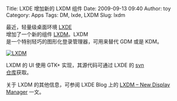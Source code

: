 Title: LXDE 增加新的 LXDM 组件
Date: 2009-09-13 09:40
Author: toy
Category: Apps
Tags: DM, lxde, LXDM
Slug: lxdm

最近，轻量级桌面环境 [LXDE](http://linuxtoy.org/tag/lxde)  
增加了一个新的组件 [LXDM](http://wiki.lxde.org/en/LXDM)。LXDM  
是一个特别轻巧的图形化登录管理器，可用来替代 GDM 或是 KDM。

[![LXDM](http://i.linuxtoy.org/images/2009/09/lxdm-thumb.png)](http://i.linuxtoy.org/images/2009/09/lxdm.png)

LXDM 的 UI 使用 GTK+ 实现，其源代码可通过 LXDE 的 [svn  
仓库](https://lxde.svn.sourceforge.net/svnroot/lxde/trunk/lxdm/)获取。

关于 LXDM 的其他信息，可参阅 LXDE Blog 上的 [LXDM – New Display  
Manager](http://blog.lxde.org/?p=531) 一文。
